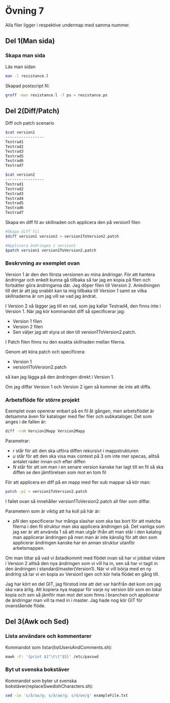 # Övning 7

Alla filer ligger i respektive undermap med samma nummer.

## Del 1(Man sida)

### Skapa man sida
Läs man sidan
```bash
man -l resistance.l 
```
Skapad postscript fil:
```bash
groff -man resistance.l -T ps > resistance.ps
```

## Del 2(Diff/Patch)
Diff och patch scenario

```bash
$cat version1
-----------------
Testrad1
Testrad2
Testrad3
Testrad5
Testrad6
Testrad7

$cat version2
-----------------
Testrad1
Testrad2
Testrad3
Testrad4
Testrad5
Testrad6
Testrad7
```
Skapa en diff fil av skillnaden och applicera den på version1 filen

```bash
#Skapa diff fil
$diff version1 version2 > version1ToVersion2.patch

#Applicera ändringen i version1
$patch version1 version1ToVersion2.patch
```
### Beskrvning av exemplet ovan
Version 1 är den den första versionen av mina ändringar. För att hantera ändringar och enkelt kunna gå tillbaka så tar jag en kopia på filen och fortsätter göra ändringarna där. Jag döper filen till Version 2.
Anledningen till det är att jag snabbt kan ta mig tillbaka till Version 1 samt se vilka skillnaderna är om jag vill se vad jag ändrat.

I Version 2 så lägger jag till en rad, som jag kallar Testrad4, den finns inte i Version 1.
När jag kör kommandot diff så specificerar jag:
- Version 1 filen
- Version 2 filen
- Sen väljer jag att styra ut den till version1ToVersion2.patch.

I Patch filen finns nu den exakta skillnaden mellan filerna.

Genom att köra patch och specificera:
- Version 1
- version1ToVersion2.patch

så kan jag lägga på den ändringen direkt i Version 1.

Om jag diffar Version 1 och Version 2 igen så kommer de inte att diffa.
### Arbetsflöde för större projekt
Exemplet ovan opererar enbart på en fil åt gången, men arbetsflödet är detsamma även för kataloger med fler filer och subkataloger.
Det som anges i de fallen är:
```bash
diff -ruN Version1Mapp Version2Mapp
```
Parametrar:
- *r* står för att den ska utföra diffen rekursivt i mappstrukturen
- *u* står för att den ska visa max context på 3 om inte mer specas, alltså antalet rader innan och efter diffen
- *N* står för att om man i en senare version kanske har lagt till en fil så ska diffen se den jämförelsen som mot en tom fil

För att applicera en diff på en mapp med fler sub mappar så kör man:

```bash
patch -p1 < version1ToVersion2.patch
```
I fallet ovan så innehåller version1ToVersion2.patch all filer som diffar.

Parametern som är viktig att ha koll på här är:
- *pN* den specificerar hur många slashar som ska tas bort för att matcha filerna i den fil struktur man ska applicera ändringen på.
Det vanliga som jag ser är att använda 1 så att man utgår ifrån att man står i den katalog man applicerar ändringen på men man är
inte känslig för att den som applicerar ändringen kanske har en annan struktur utanför arbetsmappen.

Om man tittar på vad vi åstadkommit med flödet ovan så har vi jobbat vidare i Version 2 alltså den nya ändringen som vi vill ha in,
sen så har vi tagit in den ändringen i standard/master(Version1). När vi vill börja med en ny ändring så tar vi en kopia av Version1 igen
och kör hela flödet en gång till.

Jag har kört en del GIT, jag förstod inte att det var härifrån det kom om jag ska vara ärlig.
Att kopiera nya mappar för varje ny version blir som en lokal kopia och sen så jämför man mot det som finns i branchen och applicerar de ändringar man vill ta med in i master.
Jag hade nog kör GIT för ovanstående flöde.

## Del 3(Awk och Sed)
### Lista användare och kommentarer
Kommandot som listar(listUsersAndComments.sh):
```bash
mawk -F: '{print $1"\t\t"$5}' /etc/passwd
```
### Byt ut svenska bokstäver
Kommandot som byter ut svenska bokstäver(replaceSwedishCharacters.sh):
```bash
sed -ie 's/å/aa/g; s/ä/ae/g; s/ö/oe/g' exampleFile.txt 
```

